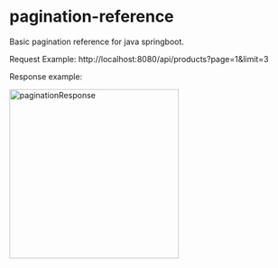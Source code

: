 # pagination-reference
Basic pagination reference for java springboot.

Request Example: http://localhost:8080/api/products?page=1&limit=3

Response example: 

<img width="300" alt="paginationResponse" src="https://i.ibb.co/09bZr1X/pagination.png">
